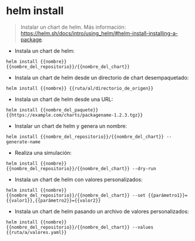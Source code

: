 # helm install

> Instalar un chart de helm.
> Más información: <https://helm.sh/docs/intro/using_helm/#helm-install-installing-a-package>.

- Instala un chart de helm:

`helm install {{nombre}} {{nombre_del_repositorio}}/{{nombre_del_chart}}`

- Instala un chart de helm desde un directorio de chart desempaquetado:

`helm install {{nombre}} {{ruta/al/directorio_de_origen}}`

- Instala un chart de helm desde una URL:

`helm install {{nombre_del_paquete}} {{https://example.com/charts/packagename-1.2.3.tgz}}`

- Instalar un chart de helm y genera un nombre:

`helm install {{nombre_del_repositorio}}/{{nombre_del_chart}} --generate-name`

- Realiza una simulación:

`helm install {{nombre}} {{nombre_del_repositorio}}/{{nombre_del_chart}} --dry-run`

- Instala un chart de helm con valores personalizados:

`helm install {{nombre}} {{nombre_del_repositorio}}/{{nombre_del_chart}} --set {{parámetro1}}={{valor1}},{{parámetro2}}={{valor2}}`

- Instala un chart de helm pasando un archivo de valores personalizados:

`helm install {{nombre}} {{nombre_del_repositorio}}/{{nombre_del_chart}} --values {{ruta/a/valores.yaml}}`
